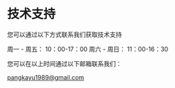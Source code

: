 # 技术支持
您可以通过以下方式联系我们获取技术支持

周一 - 周五：
10：00-17：00 
周六 - 周日：
11：00-16：30

您可以在以上时间通过以下邮箱联系我们：

pangkayu1989@gmail.com
